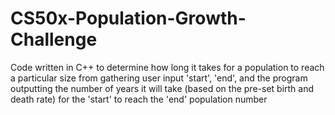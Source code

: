 # CS50x-Population-Growth-Challenge
Code written in C++ to determine how long it takes for a population to reach a particular size from gathering user input 'start', 'end', and the program outputting the number of years it will take (based on the pre-set birth and death rate) for the 'start' to reach the 'end' population number

